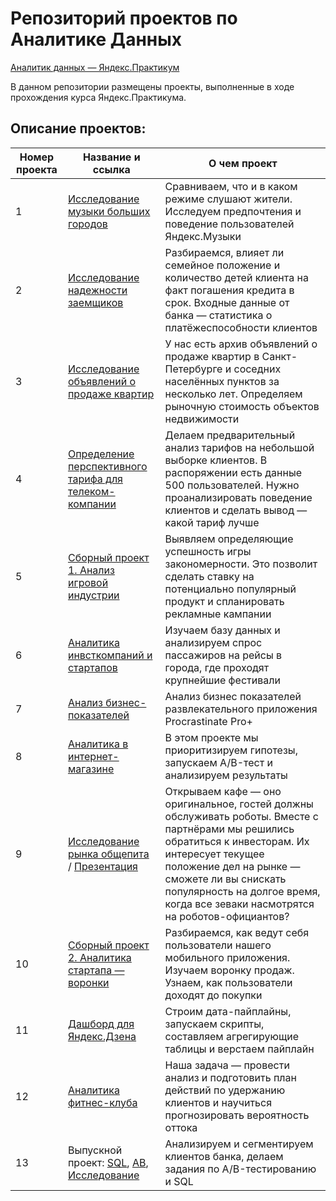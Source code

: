 # Репозиторий проектов по Аналитике Данных

[Аналитик данных — Яндекс.Практикум](https://praktikum.yandex.ru/data-analyst/)

В данном репозитории размещены проекты, выполненные в ходе прохождения курса Яндекс.Практикума.

## Описание проектов:
| Номер проекта | Название и ссылка | О чем проект                                                     |
|---------------|-------------------|------------------------------------------------------------------|
|1              |[Исследование музыки больших городов](https://github.com/DaniilBaykov/Yandex.Projects/tree/main/01_Исследование%20пользователей%20Яндекс.Музыки)|Сравниваем, что и в каком режиме слушают жители. Исследуем предпочтения и поведение пользователей Яндекс.Музыки|
|2              |[Исследование надежности заемщиков](https://github.com/DaniilBaykov/Yandex.Projects/tree/main/02_Исследование%20надёжности%20заёмщиков)|Разбираемся, влияет ли семейное положение и количество детей клиента на факт погашения кредита в срок. Входные данные от банка — статистика о платёжеспособности клиентов|
|3              |[Исследование объявлений о продаже квартир](https://github.com/DaniilBaykov/Yandex.Projects/tree/main/03_Исследование%20объявлений%20о%20продаже%20квартир)| У нас есть архив объявлений о продаже квартир в Санкт-Петербурге и соседних населённых пунктов за несколько лет. Определяем рыночную стоимость объектов недвижимости|
|4              |[Определение перспективного тарифа для телеком-компании](https://github.com/DaniilBaykov/Yandex.Projects/tree/main/04_Определение%20перспективного%20тарифа%20для%20телеком-компании)|Делаем предварительный анализ тарифов на небольшой выборке клиентов. В распоряжении есть данные 500 пользователей. Нужно проанализировать поведение клиентов и сделать вывод — какой тариф лучше|
|5              |[Сборный проект 1. Анализ игровой индустрии](https://github.com/DaniilBaykov/Yandex.Projects/tree/main/05_Анализ%20интернет-магазина%20компьютерных%20игр)|Выявляем определяющие успешность игры закономерности. Это позволит сделать ставку на потенциально популярный продукт и спланировать рекламные кампании|
|6              |[Аналитика инвсткомпаний и стартапов](https://github.com/DaniilBaykov/Yandex.Projects/tree/main/06_SQL_Анализ%20инвесткомпаний%20и%20стартапов)|Изучаем базу данных и анализируем спрос пассажиров на рейсы в города, где проходят крупнейшие фестивали|
|7              |[Анализ бизнес-показателей](https://github.com/DaniilBaykov/Yandex.Projects/tree/main/07_Анализ%20бизнес%20показателей%20развлекательного%20приложения%20Procrastinate%20Pro%2B)|Анализ бизнес показателей развлекательного приложения Procrastinate Pro+|
|8              |[Аналитика в интернет-магазине](https://github.com/DaniilBaykov/Yandex.Projects/tree/main/08_Аналитика%20и%20AB-тест%20для%20интернет-магазина)|В этом проекте мы приоритизируем гипотезы, запускаем A/B-тест и анализируем результаты|
|9              |[Исследование рынка общепита](https://github.com/DaniilBaykov/Yandex.Projects/blob/main/09_Рынок%20заведений%20общественного%20питания%20Москвы/present.pptx) / [Презентация](https://github.com/DaniilBaykov/Yandex.Projects/tree/main/09_Рынок%20заведений%20общественного%20питания%20Москвы)|Открываем кафе — оно оригинальное, гостей должны обслуживать роботы. Вместе с партнёрами мы решились обратиться к инвесторам. Их интересует текущее положение дел на рынке — сможете ли вы снискать популярность на долгое время, когда все зеваки насмотрятся на роботов-официантов?|
|10             |[Сборный проект 2. Аналитика стартапа — воронки](https://github.com/DaniilBaykov/Yandex.Projects/tree/main/10_Изучение%20воронки%20продаж%20продуктов%20питания%20для%20пользователей%20мобильного%20приложения)|Разбираемся, как ведут себя пользователи нашего мобильного приложения. Изучаем воронку продаж. Узнаем, как пользователи доходят до покупки|
|11             |[Дашборд для Яндекс.Дзена](https://github.com/DaniilBaykov/Yandex.Projects/tree/main/11_Дашборд%20для%20Яндекс.Дзен)|Строим дата-пайплайны, запускаем скрипты, составляем агрегирующие таблицы и верстаем пайплайн|
|12             |[Аналитика фитнес-клуба](https://github.com/DaniilBaykov/Yandex.Projects/blob/main/12_Стратегия%20взаимодействия%20с%20клиентами%20для%20сети%20фитнес-центров/project_12.ipynb)|Наша задача — провести анализ и подготовить план действий по удержанию клиентов и научиться прогнозировать вероятность оттока|
|13             |Выпускной проект: [SQL](https://github.com/DaniilBaykov/Yandex.Projects/tree/main/15_Анализ%20базы%20данных%20крупного%20сервиса%20для%20чтения%20книг%20по%20подписке), [AB](https://github.com/DaniilBaykov/Yandex.Projects/tree/main/14_Оценка%20результатов%20АВ-тестирования%20нового%20механизма%20рекомендаций%20на%20сайте%20интернет-магазина), [Исследование](https://github.com/DaniilBaykov/Yandex.Projects/tree/main/15_Анализ%20базы%20данных%20крупного%20сервиса%20для%20чтения%20книг%20по%20подписке)|Анализируем и сегментируем клиентов банка, делаем задания по A/B-тестированию и SQL|